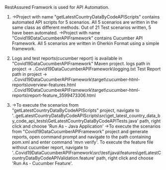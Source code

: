 RestAssured Framwork is used for API Automation.
1. ->Project with name "getLatestCountryDataByCodeAPIScripts" contains automated API scripts for 5 scenarios. 
    All 5 scenarios are written in the same class as different methods. Out of 21 Test scenarios written, 5 have been automated.
	 ->Project with name "Covid19DataCucumberAPIFramework" contains Cucumber API Framework. All 5 scenarios are written in Gherkin Format using a simple framework.
	
2. Logs and test reports(cucumber report) is available in "Covid19DataCucumberAPIFramework" Maven project. 
	 logs path in project -> ..Covid19DataCucumberAPIFramework\logging.txt
	 Test Report path in project -> ..Covid19DataCucumberAPIFramework\target\cucumber-html-reports\overview-features.html
								   ..Covid19DataCucumberAPIFramework\target\cucumber-html-reports\report-feature_3599473306.html
								   
3. ->To execute the scenarios from "getLatestCountryDataByCodeAPIScripts" project, navigate to
   '..getLatestCountryDataByCodeAPIScripts\src\get_latest_country_data_by_code_api_tests\GetLatestCountryDataByCodeAPITests.java' path, right click and choose 'Run As - Java Application'
	 ->To execute the scenarios from "Covid19DataCucumberAPIFramework" project and generate reports, open command prompt and navigate to the path containing pom.xml
   and enter command 'mvn verify'. To execute the feature file without cucumber report, navigate to '..Covid19DataCucumberAPIFramework\src\test\java\features\getLatestCountryDataByCodeAPIValidation.feature' path,
   right click and choose 'Run As - Cucumber Feature'.
